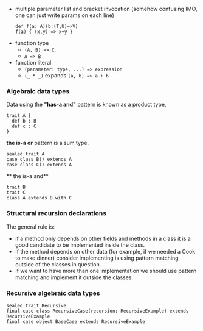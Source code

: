 
 * multiple parameter list and bracket invocation (somehow confusing IMO, one can just write params on each line)
   ```
   def f(a: A)(b:(T,U)=>V) 
   f(a) { (x,y) => x+y }
   ```
 * function type 
   * `(A, B) => C`, 
   * `A => B`
 * function literal 
   * `(parameter: type, ...) => expression`
   * `(_ * _)` expands `(a, b) => a + b`
   

### Algebraic data types ###

Data using the **"has-a and"** pattern is known as a product type, 

```
trait A {
  def b : B
  def c : C
}
```
**the is-a or** pattern is a sum type.
```
sealed trait A
case class B() extends A
case class C() extends A
```

** the is-a and** 

```
trait B
trait C
class A extends B with C
```

### Structural recursion declarations ###

The general rule is: 
* if a method only depends on other fields and methods in a class it is a good candidate to be implemented inside the class. 
* If the method depends on other data (for example, if we needed a Cook to make dinner) consider implementing is using pattern matching outside of the classes in question. 
* If we want to have more than one implementation we should use pattern matching and implement it outside the classes.

### Recursive algebraic data types

```
sealed trait Recursive
final case class RecursiveCase(recursion: RecursiveExample) extends RecursiveExample
final case object BaseCase extends RecursiveExample
```
